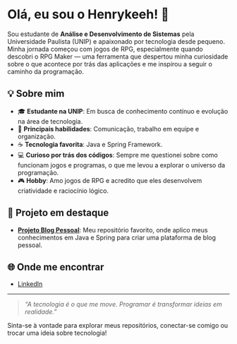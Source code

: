 # Olá, eu sou o Henrykeeh! 👋

Sou estudante de **Análise e Desenvolvimento de Sistemas** pela Universidade Paulista (UNIP) e apaixonado por tecnologia desde pequeno. Minha jornada começou com jogos de RPG, especialmente quando descobri o RPG Maker — uma ferramenta que despertou minha curiosidade sobre o que acontece por trás das aplicações e me inspirou a seguir o caminho da programação.

## 💡 Sobre mim

- 🎓 **Estudante na UNIP**: Em busca de conhecimento contínuo e evolução na área de tecnologia.
- 💬 **Principais habilidades**: Comunicação, trabalho em equipe e organização.
- ☕ **Tecnologia favorita**: Java e Spring Framework.
- 💻 **Curioso por trás dos códigos**: Sempre me questionei sobre como funcionam jogos e programas, o que me levou a explorar o universo da programação.
- 🎮 **Hobby**: Amo jogos de RPG e acredito que eles desenvolvem criatividade e raciocínio lógico.

## 🚀 Projeto em destaque

- [**Projeto Blog Pessoal**](https://github.com/Henrykeeh/Projeto-Blog-Pessoal): Meu repositório favorito, onde aplico meus conhecimentos em Java e Spring para criar uma plataforma de blog pessoal.

## 🌐 Onde me encontrar

- [LinkedIn](https://in.com/in/carlos-henrique-da-silva-barbosa-no-linked-in/)

---

> *“A tecnologia é o que me move. Programar é transformar ideias em realidade.”*

Sinta-se à vontade para explorar meus repositórios, conectar-se comigo ou trocar uma ideia sobre tecnologia!
